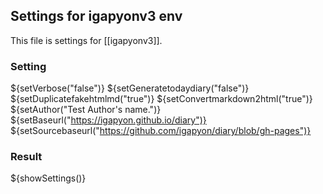 ## Settings for igapyonv3 env

This file is settings for [[igapyonv3]].

### Setting

${setVerbose("false")}
${setGeneratetodaydiary("false")}
${setDuplicatefakehtmlmd("true")}
${setConvertmarkdown2html("true")}
${setAuthor("Test Author's name.")}
${setBaseurl("https://igapyon.github.io/diary")}
${setSourcebaseurl("https://github.com/igapyon/diary/blob/gh-pages")}

### Result

${showSettings()}
